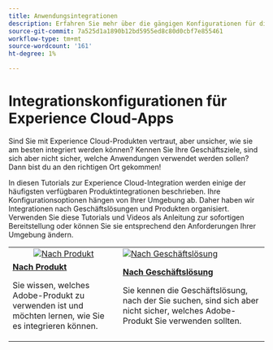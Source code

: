 ```yaml
---
title: Anwendungsintegrationen
description: Erfahren Sie mehr über die gängigen Konfigurationen für die Integration von Experience Cloud-Anwendungen. Erfahren Sie, wie erstklassige Unternehmensprodukte von Adobe Ihnen dabei helfen können, Ihre geschäftlichen Herausforderungen zu bewältigen.
source-git-commit: 7a525d1a1890b12bd5955ed8c80d0cbf7e855461
workflow-type: tm+mt
source-wordcount: '161'
ht-degree: 1%

---
```



# Integrationskonfigurationen für Experience Cloud-Apps

Sind Sie mit Experience Cloud-Produkten vertraut, aber unsicher, wie sie am besten integriert werden können? Kennen Sie Ihre Geschäftsziele, sind sich aber nicht sicher, welche Anwendungen verwendet werden sollen? Dann bist du an den richtigen Ort gekommen!

In diesen Tutorials zur Experience Cloud-Integration werden einige der häufigsten verfügbaren Produktintegrationen beschrieben. Ihre Konfigurationsoptionen hängen von Ihrer Umgebung ab. Daher haben wir Integrationen nach Geschäftslösungen und Produkten organisiert. Verwenden Sie diese Tutorials und Videos als Anleitung zur sofortigen Bereitstellung oder können Sie sie entsprechend den Anforderungen Ihrer Umgebung ändern.

<table>
<tr>
   <td style="vertical-align: middle; text-align: center;">
      <a  href="./integrations-between-applications/overview.md"><img alt="Nach Produkt" src="https://cdn.experienceleague.adobe.com/thumb/by-product.png"/></a>
   </td>
   <td>
      <a  href="./solution-categories/overview.md"><img alt="Nach Geschäftslösung" src="https://cdn.experienceleague.adobe.com/thumb/by-solution.png"/></a>
   </td>  
</tr>
<tr>
   <td>
      <div><strong><a href="./integrations-between-applications/overview.md">Nach Produkt</a></strong></div>
      <p>
        Sie wissen, welches Adobe-Produkt zu verwenden ist und möchten lernen, wie Sie es integrieren können.
      </p>
   </td>
   <td>
      <div><strong><a href="./solution-categories/overview.md">Nach Geschäftslösung</a></strong></div>
      <p>
        Sie kennen die Geschäftslösung, nach der Sie suchen, sind sich aber nicht sicher, welches Adobe-Produkt Sie verwenden sollten.
      </p>
   </td>  
</tr>   
</table>
